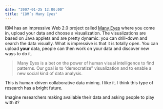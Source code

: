 ```yaml
---
date: "2007-01-25 12:00:00"
title: "IBM´s Many Eyes"
---
```




IBM has an impressive Web 2.0 project called [Many Eyes](http://www.ibm.com/us-en/) where you come in, upload your data and choose a visualization. The visualizations are based on Java applets and are pretty dynamic: you can drill-down and search the data visually. What is impressive is that it is totally open. You can upload __your__ data, people can then work on your data and discover new ways to do it.

>Many Eyes is a bet on the power of human visual intelligence to find patterns. Our goal is to &ldquo;democratize&rdquo; visualization and to enable a new social kind of data analysis.


This is human-driven collaborative data mining. I like it. I think this type of research has a bright future.

Imagine researchers making available their data and asking people to play with it?


